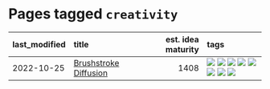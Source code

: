 # Pages tagged `creativity`

|last_modified|title|est. idea maturity|tags
|:---|:---|---:|:---|
|2022-10-25|[Brushstroke Diffusion](../brushstroke-diffusion.md)|1408|[![](https://img.shields.io/badge/tag-artisticstyletransfer-e6ab9)](../tags/artisticstyletransfer.md) [![](https://img.shields.io/badge/tag-creativity-abf295)](../tags/creativity.md) [![](https://img.shields.io/badge/tag-deepgenerativemodeling-97a75e)](../tags/deepgenerativemodeling.md) [![](https://img.shields.io/badge/tag-experimental-4db4d2)](../tags/experimental.md) [![](https://img.shields.io/badge/tag-imageprocessing-29349d)](../tags/imageprocessing.md) [![](https://img.shields.io/badge/tag-modeltraining-50c04b)](../tags/modeltraining.md) [![](https://img.shields.io/badge/tag-painting-4072a1)](../tags/painting.md) [![](https://img.shields.io/badge/tag-wip-ea1833)](../tags/wip.md)|